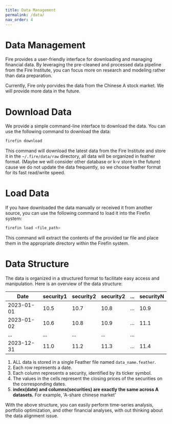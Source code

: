 ```yaml
---
title: Data Management
permalink: /data/
nav_order: 4
---
```


# Data Management

Fire provides a user-friendly interface for downloading and managing financial data. By leveraging the pre-cleaned and processed data pipeline from the Fire Institute, you can focus more on research and modeling rather than data preparation.


Currently, Fire only porvides the data from the Chinese A stock market. We will provide more data in the future.


# Download Data

We provide a simple command-line interface to download the data. You can use the following command to download the data:

```bash
firefin download
```

This command will download the latest data from the Fire Institute and store it in the `~/.fire/data/raw` directory, all data
will be organized in feather format. (Maybe we will consider other database or k-v store in the future) cause we do not update the data frequently, so we choose feather format for its fast read/write speed.

# Load Data

If you have downloaded the data manually or received it from another source, you can use the following command to load it into the Firefin system:

```bash
firefin load <file_path>
```

This command will extract the contents of the provided tar file and place them in the appropriate directory within the Firefin system.

# Data Structure

The data is organized in a structured format to facilitate easy access and manipulation. Here is an overview of the data structure:


| Date       | security1  | security2  | security2  | ...  | securityN  |   
|------------|------------|------------|------------|------|------------|
| 2023-01-01 | 10.5   | 10.7   | 10.8   | ...  | 10.9   |   
| 2023-01-02 | 10.6   | 10.8   | 10.9   | ...  | 11.1  |   
| ...        | ...    | ...    | ...    | ...  |
| 2023-12-31 | 11.0   | 11.2   | 11.3   | ...  | 11.4   |   


1. ALL data is stored in a single Feather file named `data_name.feather`.
2. Each row represents a date.
3. Each column represents a security, identified by its ticker symbol.
4. The values in the cells represent the closing prices of the securities on the corresponding dates.
5. **index(date) and columns(securities) are exactly the same across A datasets.** For example, 'A-share chinese market'

With the above structure, you can easily perform time-series analysis, portfolio optimization, and other financial analyses, with out thinking about the data alignment issue.

